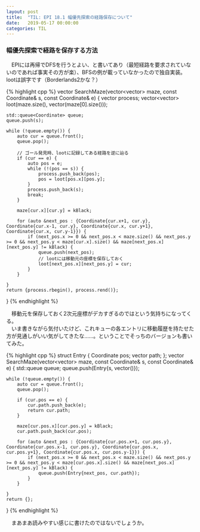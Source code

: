 ```yaml
---
layout: post
title:  "TIL: EPI 18.1 幅優先探索の経路保存について"
date:   2019-05-17 00:00:00
categories: TIL
---
```


### 幅優先探索で経路を保存する方法  
　EPIには再帰でDFSを行うとよい、と書いてあり（最短経路を要求されていないのであれば事実その方が楽）、BFSの例が載っていなかったので独自実装。lootは誤字です（Borderlands2かな？）  

{% highlight cpp %}
vector<Coordinate> SearchMaze(vector<vector<Color>> maze, const Coordinate& s, const Coordinate& e) {
    vector<Coordinate> process;
    vector<vector<Coordinate>> loot(maze.size(), vector<Coordinate>(maze[0].size()));

    std::queue<Coordinate> queue;
    queue.push(s);

    while (!queue.empty()) {
        auto cur = queue.front();
        queue.pop();

        // ゴール発見時、lootに記録してある経路を逆に辿る
        if (cur == e) {
            auto pos = e;
            while (!(pos == s)) {
                process.push_back(pos);
                pos = loot[pos.x][pos.y];
            }
            process.push_back(s);
            break;
        }

        maze[cur.x][cur.y] = kBlack;

        for (auto &next_pos : {Coordinate{cur.x+1, cur.y}, Coordinate{cur.x-1, cur.y}, Coordinate{cur.x, cur.y+1}, Coordinate{cur.x, cur.y-1}}) {
            if (next_pos.x >= 0 && next_pos.x < maze.size() && next_pos.y >= 0 && next_pos.y < maze[cur.x].size() && maze[next_pos.x][next_pos.y] != kBlack) {
                queue.push(next_pos);
                // lootには移動元の座標を保存しておく
                loot[next_pos.x][next_pos.y] = cur;
            }
        }

    }
    return {process.rbegin(), process.rend()};
}
{% endhighlight %}

　移動元を保存しておく2次元座標がデカすぎるのではという気持ちになってくる。  
　いま書きながら気付いたけど、これキューの各エントリに移動履歴を持たせた方が見通しがいい気がしてきたな……。ということでそっちのバージョンも書いてみた。  

{% highlight cpp %}
struct Entry {
    Coordinate pos;
    vector<Coordinate> path;
};
vector<Coordinate> SearchMaze(vector<vector<Color>> maze, const Coordinate& s, const Coordinate& e) {
    std::queue<Entry> queue;
    queue.push(Entry{s, vector<Coordinate>()});

    while (!queue.empty()) {
        auto cur = queue.front();
        queue.pop();

        if (cur.pos == e) {
            cur.path.push_back(e);
            return cur.path;
        }

        maze[cur.pos.x][cur.pos.y] = kBlack;
        cur.path.push_back(cur.pos);

        for (auto &next_pos : {Coordinate{cur.pos.x+1, cur.pos.y}, Coordinate{cur.pos.x-1, cur.pos.y}, Coordinate{cur.pos.x, cur.pos.y+1}, Coordinate{cur.pos.x, cur.pos.y-1}}) {
            if (next_pos.x >= 0 && next_pos.x < maze.size() && next_pos.y >= 0 && next_pos.y < maze[cur.pos.x].size() && maze[next_pos.x][next_pos.y] != kBlack) {
                queue.push(Entry{next_pos, cur.path});
            }
        }

    }
    return {};
}
{% endhighlight %}

　まあまあ読みやすい感じに書けたのではないでしょうか。
